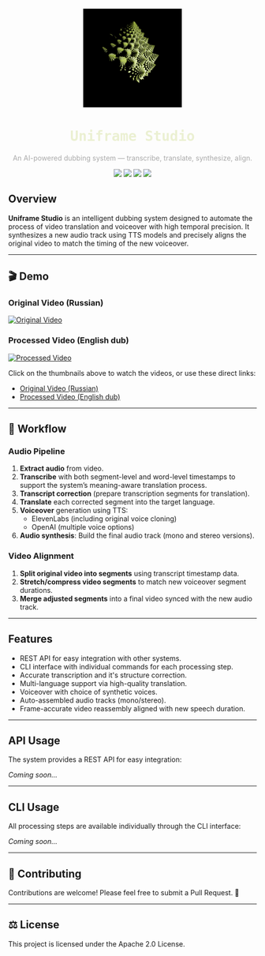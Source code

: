 <p align="center">
  <img src="resources/system/uniframe_logo_2.png" alt="Uniframe Studio" width="200"/>
</p>

<h1 align="center" style="color:#ebf0d2; font-family: monospace;">Uniframe Studio</h1>
<p align="center" style="color:#aaaaaa;">
  An AI-powered dubbing system — transcribe, translate, synthesize, align.
</p>

<p align="center">
  <img src="https://img.shields.io/badge/Python-3.10+-blue?style=flat-square&logo=python" />
  <img src="https://img.shields.io/badge/License-Apache 2.0-purple?style=flat-square" />
  <img src="https://img.shields.io/badge/Status-Beta-orange?style=flat-square" />
  <img src="https://img.shields.io/badge/TTS-ElevenLabs%20%7C%20OpenAI-darkgreen?style=flat-square" />
</p>


## Overview

**Uniframe Studio** is an intelligent dubbing system designed to automate the process of video translation and voiceover with high temporal precision. It synthesizes a new audio track using TTS models and precisely aligns the original video to match the timing of the new voiceover.

---

## 🎬 Demo

### Original Video (Russian)
[![Original Video](https://img.youtube.com/vi/d341QKt-Szs/0.jpg)](https://youtu.be/d341QKt-Szs)

### Processed Video (English dub)
[![Processed Video](https://img.youtube.com/vi/dg0AJE4k8Bg/0.jpg)](https://youtu.be/dg0AJE4k8Bg)

Click on the thumbnails above to watch the videos, or use these direct links:
- [Original Video (Russian)](https://youtu.be/d341QKt-Szs)
- [Processed Video (English dub)](https://youtu.be/dg0AJE4k8Bg)

---

## 🔄 Workflow

### Audio Pipeline

1. **Extract audio** from video.
2. **Transcribe** with both segment-level and word-level timestamps to support the system’s meaning-aware translation process.
3. **Transcript correction** (prepare transcription segments for translation).
4. **Translate** each corrected segment into the target language.
5. **Voiceover** generation using TTS:
   - ElevenLabs (including original voice cloning)
   - OpenAI (multiple voice options)
6. **Audio synthesis**: Build the final audio track (mono and stereo versions).

### Video Alignment

1. **Split original video into segments** using transcript timestamp data.
2. **Stretch/compress video segments** to match new voiceover segment durations.
3. **Merge adjusted segments** into a final video synced with the new audio track.

---

## Features

- REST API for easy integration with other systems.
- CLI interface with individual commands for each processing step.
- Accurate transcription and it's structure correction.
- Multi-language support via high-quality translation.
- Voiceover with choice of synthetic voices.
- Auto-assembled audio tracks (mono/stereo).
- Frame-accurate video reassembly aligned with new speech duration.

---

## API Usage
The system provides a REST API for easy integration:

_Coming soon..._

---

## CLI Usage

All processing steps are available individually through the CLI interface:

_Coming soon..._

---

## 🤝 Contributing

Contributions are welcome! Please feel free to submit a Pull Request. 🤗

---

## ⚖️ License

This project is licensed under the Apache 2.0 License.
